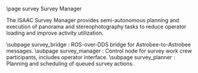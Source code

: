 \page survey Survey Manager

The ISAAC Survey Manager provides semi-autonomous planning and execution of panorama and stereophotography tasks to reduce operator loading and improve activity utilization.

\subpage survey_bridge  : ROS-over-DDS bridge for Astrobee-to-Astrobee messages.
\subpage survey_manager : Control node for survey work crew participants, includes operator interface.
\subpage survey_planner : Planning and scheduling of queued survey actions.
